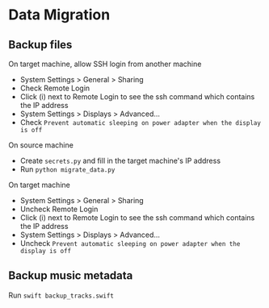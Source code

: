 # Data Migration

## Backup files

On target machine, allow SSH login from another machine

- System Settings > General > Sharing
- Check Remote Login
- Click (i) next to Remote Login to see the ssh command which contains the IP address
- System Settings > Displays > Advanced...
- Check `Prevent automatic sleeping on power adapter when the display is off`

On source machine

- Create `secrets.py` and fill in the target machine's IP address
- Run `python migrate_data.py`

On target machine

- System Settings > General > Sharing
- Uncheck Remote Login
- Click (i) next to Remote Login to see the ssh command which contains the IP address
- System Settings > Displays > Advanced...
- Uncheck `Prevent automatic sleeping on power adapter when the display is off`

## Backup music metadata

Run `swift backup_tracks.swift`
